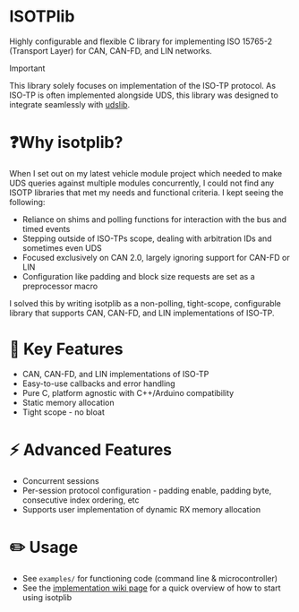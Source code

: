 # ISOTPlib
Highly configurable and flexible C library for implementing ISO 15765-2 (Transport Layer) for CAN, CAN-FD, and LIN networks.

> [!IMPORTANT] 
This library solely focuses on implementation of the ISO-TP protocol. As ISO-TP is often implemented alongside UDS, this library was designed to integrate seamlessly with [udslib](https://github.com/nickdaria/udslib).

# ❓Why isotplib?
When I set out on my latest vehicle module project which needed to make UDS queries against multiple modules concurrently, I could not find any ISOTP libraries that met my needs and functional criteria. I kept seeing the following:
- Reliance on shims and polling functions for interaction with the bus and timed events
- Stepping outside of ISO-TPs scope, dealing with arbitration IDs and sometimes even UDS
- Focused exclusively on CAN 2.0, largely ignoring support for CAN-FD or LIN
- Configuration like padding and block size requests are set as a preprocessor macro

I solved this by writing isotplib as a non-polling, tight-scope, configurable library that supports CAN, CAN-FD, and LIN implementations of ISO-TP.

# 🚀 Key Features
- CAN, CAN-FD, and LIN implementations of ISO-TP
- Easy-to-use callbacks and error handling
- Pure C, platform agnostic with C++/Arduino compatibility
- Static memory allocation
- Tight scope - no bloat

# ⚡️ Advanced Features
- Concurrent sessions
- Per-session protocol configuration - padding enable, padding byte, consecutive index ordering, etc
- Supports user implementation of dynamic RX memory allocation

# ✏️ Usage
- See `examples/` for functioning code (command line & microcontroller)
- See the [implementation wiki page](https://github.com/nickdaria/isotplib/wiki/Implementation) for a quick overview of how to start using isotplib
